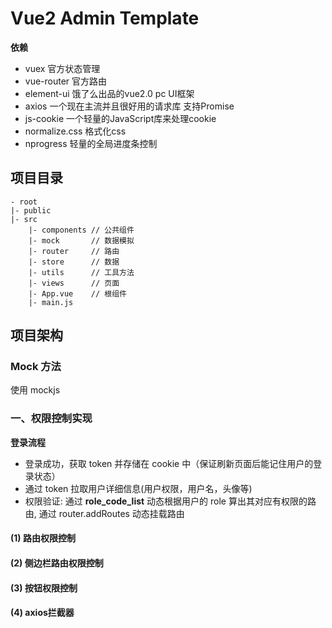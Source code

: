 # Vue2 Admin Template

**依赖**

- vuex 官方状态管理
- vue-router 官方路由
- element-ui 饿了么出品的vue2.0 pc UI框架
- axios 一个现在主流并且很好用的请求库 支持Promise
- js-cookie 一个轻量的JavaScript库来处理cookie
- normalize.css 格式化css
- nprogress 轻量的全局进度条控制

## 项目目录

```
- root
|- public
|- src
    |- components // 公共组件
    |- mock       // 数据模拟
    |- router     // 路由
    |- store      // 数据
    |- utils      // 工具方法
    |- views      // 页面
    |- App.vue    // 根组件
    |- main.js
```

## 项目架构

### Mock 方法

使用 mockjs

### 一、权限控制实现

**登录流程**
- 登录成功，获取 token 并存储在 cookie 中（保证刷新页面后能记住用户的登录状态）
- 通过 token  拉取用户详细信息(用户权限，用户名，头像等)
- 权限验证: 通过 **role_code_list** 动态根据用户的 role 算出其对应有权限的路由, 通过 router.addRoutes 动态挂载路由


#### (1) 路由权限控制

#### (2) 侧边栏路由权限控制

#### (3) 按钮权限控制

#### (4) axios拦截器